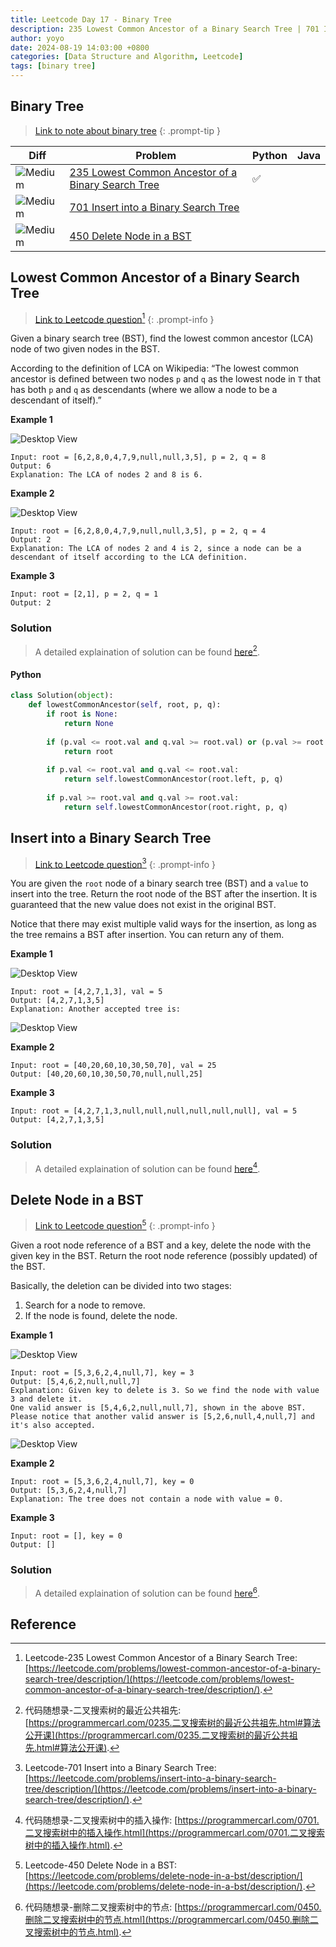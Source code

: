 ```yaml
---
title: Leetcode Day 17 - Binary Tree
description: 235 Lowest Common Ancestor of a Binary Search Tree | 701 Insert into a Binary Search Tree |450 Delete Node in a BST
author: yoyo
date: 2024-08-19 14:03:00 +0800
categories: [Data Structure and Algorithm, Leetcode]
tags: [binary tree]
---
```


## Binary Tree

> [Link to note about binary tree](https://yuyulyu.github.io/posts/binary-tree/)
{: .prompt-tip }

| Diff                                                                                                | Problem                                                                                 | Python | Java |
|-----------------------------------------------------------------------------------------------------|-----------------------------------------------------------------------------------------|--------|------|
| ![Medium](https://img.shields.io/badge/Medium-yellow)                                               | [235 Lowest Common Ancestor of a Binary Search Tree](#lowest-common-ancestor-of-a-binary-search-tree)        |✅      |      |
| ![Medium](https://img.shields.io/badge/Medium-yellow)                                               | [701 Insert into a Binary Search Tree](#insert-into-a-binary-search-tree)                                  |        |      |
| ![Medium](https://img.shields.io/badge/Medium-yellow)                                               | [450 Delete Node in a BST](#delete-node-in-a-bst)                                                          |        |      |


## Lowest Common Ancestor of a Binary Search Tree

> [Link to Leetcode question](https://leetcode.com/problems/lowest-common-ancestor-of-a-binary-search-tree/description/)[^lcaoabst]
{: .prompt-info }

Given a binary search tree (BST), find the lowest common ancestor (LCA) node of two given nodes in the BST.

According to the definition of LCA on Wikipedia: “The lowest common ancestor is defined between two nodes `p` and `q` as the lowest node in `T` that has both `p` and `q` as descendants (where we allow a node to be a descendant of itself).” 

**Example 1**

![Desktop View](/assets/image/leetcode/leetcode-day-16/lowest-common-ancestor-of-a-binary-search-tree-example-1.png)

```
Input: root = [6,2,8,0,4,7,9,null,null,3,5], p = 2, q = 8
Output: 6
Explanation: The LCA of nodes 2 and 8 is 6.
```

**Example 2**

![Desktop View](/assets/image/leetcode/leetcode-day-16/lowest-common-ancestor-of-a-binary-search-tree-example-2.png)

```
Input: root = [6,2,8,0,4,7,9,null,null,3,5], p = 2, q = 4
Output: 2
Explanation: The LCA of nodes 2 and 4 is 2, since a node can be a descendant of itself according to the LCA definition.
```

**Example 3**

```
Input: root = [2,1], p = 2, q = 1
Output: 2
```

### Solution

> A detailed explaination of solution can be found [here](https://programmercarl.com/0235.二叉搜索树的最近公共祖先.html#算法公开课)[^lcaoabstSolution].

#### Python

```python
class Solution(object):
    def lowestCommonAncestor(self, root, p, q):
        if root is None:
            return None
        
        if (p.val <= root.val and q.val >= root.val) or (p.val >= root.val and q.val <= root.val):
            return root
        
        if p.val <= root.val and q.val <= root.val:
            return self.lowestCommonAncestor(root.left, p, q)
        
        if p.val >= root.val and q.val >= root.val:
            return self.lowestCommonAncestor(root.right, p, q)
```

## Insert into a Binary Search Tree

> [Link to Leetcode question](https://leetcode.com/problems/swap-nodes-in-pairs/description/)[^iiabst]
{: .prompt-info }

You are given the `root` node of a binary search tree (BST) and a `value` to insert into the tree. Return the root node of the BST after the insertion. It is guaranteed that the new value does not exist in the original BST.

Notice that there may exist multiple valid ways for the insertion, as long as the tree remains a BST after insertion. You can return any of them.

**Example 1**

![Desktop View](/assets/image/leetcode/leetcode-day-17/insert-into-a-binary-search-tree-example-1.jpeg)

```
Input: root = [4,2,7,1,3], val = 5
Output: [4,2,7,1,3,5]
Explanation: Another accepted tree is:
```

![Desktop View](/assets/image/leetcode/leetcode-day-17/insert-into-a-binary-search-tree-example-2.jpeg)

**Example 2**

```
Input: root = [40,20,60,10,30,50,70], val = 25
Output: [40,20,60,10,30,50,70,null,null,25]
```

**Example 3**

```
Input: root = [4,2,7,1,3,null,null,null,null,null,null], val = 5
Output: [4,2,7,1,3,5]
```

### Solution

> A detailed explaination of solution can be found [here](https://programmercarl.com/0701.二叉搜索树中的插入操作.html)[^iiabstSolution].



## Delete Node in a BST

> [Link to Leetcode question](https://leetcode.com/problems/delete-node-in-a-bst/description//)[^dniab]
{: .prompt-info }

Given a root node reference of a BST and a key, delete the node with the given key in the BST. Return the root node reference (possibly updated) of the BST.

Basically, the deletion can be divided into two stages:
1. Search for a node to remove.
2. If the node is found, delete the node.
 
**Example 1**

![Desktop View](/assets/image/leetcode/leetcode-day-17/delete-node-in-a-bst-example-1.jpeg)

```
Input: root = [5,3,6,2,4,null,7], key = 3
Output: [5,4,6,2,null,null,7]
Explanation: Given key to delete is 3. So we find the node with value 3 and delete it.
One valid answer is [5,4,6,2,null,null,7], shown in the above BST.
Please notice that another valid answer is [5,2,6,null,4,null,7] and it's also accepted.
```

![Desktop View](/assets/image/leetcode/leetcode-day-17/delete-node-in-a-bst-example-2.jpeg)

**Example 2**

```
Input: root = [5,3,6,2,4,null,7], key = 0
Output: [5,3,6,2,4,null,7]
Explanation: The tree does not contain a node with value = 0.
```

**Example 3**

```
Input: root = [], key = 0
Output: []
```

### Solution

> A detailed explaination of solution can be found [here](https://programmercarl.com/0450.删除二叉搜索树中的节点.html)[^dniabSolution].



## Reference
[^lcaoabstSolution]:代码随想录-二叉搜索树的最近公共祖先: [https://programmercarl.com/0235.二叉搜索树的最近公共祖先.html#算法公开课](https://programmercarl.com/0235.二叉搜索树的最近公共祖先.html#算法公开课).
[^lcaoabst]:Leetcode-235 Lowest Common Ancestor of a Binary Search Tree: [https://leetcode.com/problems/lowest-common-ancestor-of-a-binary-search-tree/description/](https://leetcode.com/problems/lowest-common-ancestor-of-a-binary-search-tree/description/).
[^iiabst]:Leetcode-701 Insert into a Binary Search Tree: [https://leetcode.com/problems/insert-into-a-binary-search-tree/description/](https://leetcode.com/problems/insert-into-a-binary-search-tree/description/).
[^iiabstSolution]:代码随想录-二叉搜索树中的插入操作: [https://programmercarl.com/0701.二叉搜索树中的插入操作.html](https://programmercarl.com/0701.二叉搜索树中的插入操作.html).
[^dniab]:Leetcode-450 Delete Node in a BST: [https://leetcode.com/problems/delete-node-in-a-bst/description/](https://leetcode.com/problems/delete-node-in-a-bst/description/).
[^dniabSolution]:代码随想录-删除二叉搜索树中的节点: [https://programmercarl.com/0450.删除二叉搜索树中的节点.html](https://programmercarl.com/0450.删除二叉搜索树中的节点.html).
[^iiabst]:Leetcode-701 Insert into a Binary Search Tree: [https://leetcode.com/problems/swap-nodes-in-pairs/description/](https://leetcode.com/problems/swap-nodes-in-pairs/description/).


